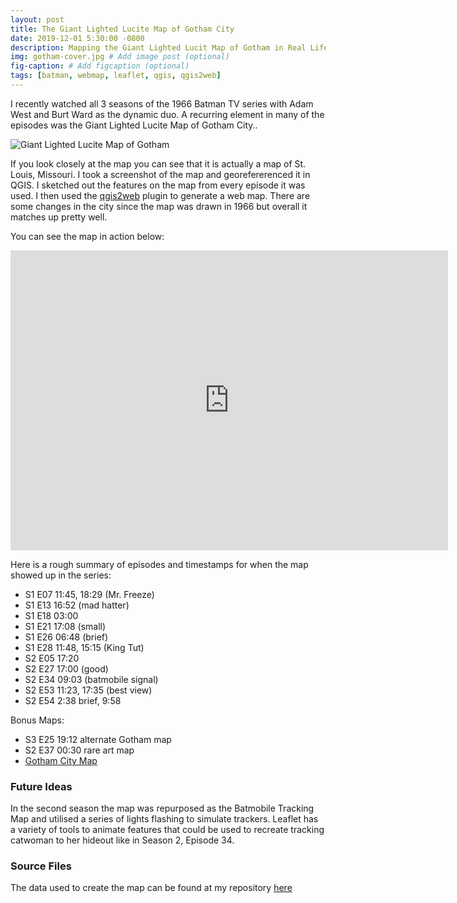 ```yaml
---
layout: post
title: The Giant Lighted Lucite Map of Gotham City
date: 2019-12-01 5:30:00 -0800
description: Mapping the Giant Lighted Lucit Map of Gotham in Real Life # Add post description (optional)
img: gotham-cover.jpg # Add image post (optional)
fig-caption: # Add figcaption (optional)
tags: [batman, webmap, leaflet, qgis, qgis2web]
---
```


I recently watched all 3 seasons of the 1966 Batman TV series with Adam West and Burt Ward as the dynamic duo. A recurring element in many of the episodes was the Giant Lighted Lucite Map of Gotham City..

![Giant Lighted Lucite Map of Gotham]({{site.baseurl}}/assets/img/gotham-lucite-map.jpg)

If you look closely at the map you can see that it is actually a map of St. Louis, Missouri. I took a screenshot of the map and georefererenced it in QGIS. I sketched out the features on the map from every episode it was used. I then used the [qgis2web](https://github.com/tomchadwin/qgis2web) plugin to generate a web map. There are some changes in the city since the map was drawn in 1966 but overall it matches up pretty well.

You can see the map in action below:

<div class="embed-container">
  <iframe
      src="https://anthonyblackham.github.io/gotham"
      width="700"
      height="480"
      frameborder="0"
      allowfullscreen="">
  </iframe>
</div>

Here is a rough summary of episodes and timestamps for when the map showed up in the series:

- S1 E07 11:45, 18:29 (Mr. Freeze)
- S1 E13 16:52 (mad hatter)
- S1 E18 03:00
- S1 E21 17:08 (small)
- S1 E26 06:48 (brief)
- S1 E28 11:48, 15:15 (King Tut)
- S2 E05 17:20
- S2 E27 17:00 (good)
- S2 E34 09:03 (batmobile signal)
- S2 E53 11:23, 17:35 (best view)
- S2 E54 2:38 brief, 9:58

Bonus Maps:

- S3 E25 19:12 alternate Gotham map
- S2 E37 00:30 rare art map
- [Gotham City Map](https://www.arcgis.com/home/webmap/viewer.html?webmap=97bd9518b1714e8c870a043e9c216cef)

### Future Ideas

In the second season the map was repurposed as the Batmobile Tracking Map and utilised a series of lights flashing to simulate trackers. Leaflet has a variety of tools to animate features that could be used to recreate tracking catwoman to her hideout like in Season 2, Episode 34.

### Source Files

The data used to create the map can be found at my repository [here](https://github.com/anthonyblackham/gotham)
